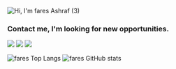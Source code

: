 ![Hi, I'm fares Ashraf (3)](https://user-images.githubusercontent.com/37639594/121313307-8e573a00-c906-11eb-83aa-84811669fa02.gif)


### Contact me, I'm looking for new opportunities.
[![](https://img.shields.io/badge/Twitter-1DA1F2?style=for-the-badge&logo=twitter&logoColor=white)](https://twitter.com/Fares09301164) [![](https://img.shields.io/badge/LinkedIn-0077B5?style=for-the-badge&logo=linkedin&logoColor=white)](https://www.linkedin.com/in/faresashraf/)
<a href="http://faresashraf.me/" rel="nofollow">
  <img src="https://camo.githubusercontent.com/fb94c82a0b59b6839826563f0e6e2c0c8cdc7f422a5f9a9751ec1e90b077b4fc/68747470733a2f2f696d672e736869656c64732e696f2f62616467652f506f7274666f6c696f2d64657625323073616c6c65792d6f72616e6765" data-canonical-src="https://img.shields.io/badge/Portfolio-dev%20salley-orange" style="max-width: 100%;">
</a>

![fares Top Langs](https://github-readme-stats.vercel.app/api/top-langs/?username=ashraffares&theme=dracula)
![fares GitHub stats](https://github-readme-stats.vercel.app/api?username=ashraffares)

